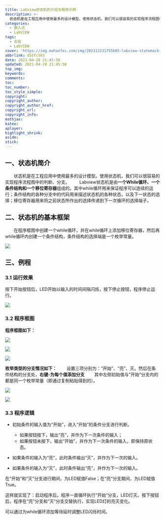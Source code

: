 ```yaml
---
title: Labview状态机的介绍与程序示例
description: >-
  状态机是在工程应用中使用最多的设计模型。使用状态机，我们可以很容易的实现程序流程图中的判断、分支。Labview状态机是由一个While循环、一个条件结构和一个移位寄存器组成的。
categories:
  - 嵌入式
  - LabVIEW
tags:
  - 实验
  - LabVIEW
cover: 'https://img.mahaofei.com/img/202112231755605-labview-statemachine-2.png'
abbrlink: d55fc503
date: 2021-04-20 21:45:58
updated: 2021-04-20 21:45:58
top_img:
keywords:
comments:
toc:
toc_number:
toc_style_simple:
copyright:
copyright_author:
copyright_author_href:
copyright_url:
copyright_info:
mathjax:
katex:
aplayer:
highlight_shrink:
aside:
stick:
---
```




## 一、状态机简介

&emsp;&emsp;状态机是在工程应用中使用最多的设计模型。使用状态机，我们可以很容易的实现程序流程图中的判断、分支。
&emsp;&emsp;Labview状态机是由**一个While循环、一个条件结构和一个移位寄存器**组成的。其中while循环用来保证程序可以连续的运行；条件结构的各种分支中的代码用来描述状态机的各种状态，以及下一状态的选择；移位寄存器用来将之前状态所作出的选择传递到下一次循环的选择端子。
## 二、状态机的基本框架
&emsp;&emsp;在程序框图中创建一个while循环，并在while循环上添加移位寄存器，然后再while循环内创建一个条件结构，条件结构的选择端是一个枚举常量。

![](https://img.mahaofei.com/img/202112231754270-labview-statemachine-1.png)




## 三、例程
### 3.1 运行效果

按下开始按钮后，LED开始以输入的时间间隔闪烁，按下停止按钮，程序停止运行。

![](https://img.mahaofei.com/img/202112231755605-labview-statemachine-2.png)



### 3.2 程序框图

**程序框图如下：**

![](https://img.mahaofei.com/img/202112231755931-labview-statemachine-3.png)



![](https://img.mahaofei.com/img/202112231755009-labview-statemachine-4.png)



![](https://img.mahaofei.com/img/202112231756725-labview-statemachine-5.png)



**枚举类型的分支情况如下：**
&emsp;&emsp;设置三项分别为：“开始”、“亮”、灭。然后在条件结构的分支处，**右键-为每个值添加分支**
&emsp;&emsp;其中左侧初始值与”开始“分支内的都是同一个枚举常量（即通过复制粘贴得到的）。

![](https://img.mahaofei.com/img/202112231756475-labview-statemachine-6.png)



![](https://img.mahaofei.com/img/202112231757621-labview-statemachine-7.png)



### 3.3 程序逻辑

* 初始条件的输入值为“开始”，进入“开始”的条件分支进行判断。
  * 如果按钮按下，输出“亮”，并作为下一次条件的输入；
  * 如果按钮未按下，输出“开始”，并作为下一次条件的输入，即保持原状态。

* 如果条件的输入为“亮”，此时条件输出“灭”，并作为下一次的输入。

* 如果条件的输入为“灭”，此时条件输出“亮”，并作为下一次的输入。

在“开始”和“灭”分支进行期间，为LED赋值False；在“亮”分支期间，为LED赋值True。

这样就实现了：启动程序后，程序一直循环执行“开始”分支，LED灯灭。按下按钮后，程序在“亮”分支和”灭“分支交替执行，实现LED灯的亮灭变化。

可以通过为while循环添加等待延时调整LED闪烁时间。